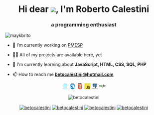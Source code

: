 <h1 align="center">Hi dear <img src="https://raw.githubusercontent.com/kaueMarques/kaueMarques/master/hi.gif" width="30px">, I'm Roberto Calestini</h1>
<h3 align="center">a programming enthusiast</h3>
<p align="left"> <img src="https://komarev.com/ghpvc/?username=maykbrito" alt="maykbrito" /> </p>

- 🔭 I’m currently working on [PMESP](https://www.instagram.com/policiamilitarsp_oficial/?hl=pt-br)

- 👨‍💻 All of my projects are available here, yet

- 💬 I'm currently learning about **JavaScript, HTML, CSS, SQL, PHP**

- 📫 How to reach me **betocalestini@hotmail.com**


<p align="center">
<img src="https://raw.githubusercontent.com/devicons/devicon/master/icons/react/react-original-wordmark.svg" alt="react" width="20" height="20"/>
<img src="https://raw.githubusercontent.com/devicons/devicon/master/icons/css3/css3-plain-wordmark.svg" alt="css3"  width="20" height="20"/>
<img src="https://raw.githubusercontent.com/devicons/devicon/master/icons/html5/html5-original-wordmark.svg" alt="html5"  width="20" height="20"/>
<img src="https://raw.githubusercontent.com/devicons/devicon/master/icons/javascript/javascript-original.svg" alt="javascript" width="20" height="20"/>
<img src="https://raw.githubusercontent.com/devicons/devicon/master/icons/postgresql/postgresql-original-wordmark.svg" alt="postgresql" width="20" height="20"/>
<img src="https://raw.githubusercontent.com/devicons/devicon/master/icons/nodejs/nodejs-original-wordmark.svg" alt="nodejs" width="20" height="20"/></p><p align="center">
<img src="https://github-readme-stats.vercel.app/api?username=betocalestini&show_icons=true" alt="betocalestini"/> 
</p>

<p align="center">
<a href="https://twitter.com/betocalestini" target="blank"><img align="center" src="https://cdn.jsdelivr.net/npm/simple-icons@3.0.1/icons/twitter.svg" alt="betocalestini" height="20" width="20" /></a>
<a href="https://www.linkedin.com/in/roberto-beccaria-calestini-507a0060/" target="blank"><img align="center" src="https://cdn.jsdelivr.net/npm/simple-icons@3.0.1/icons/linkedin.svg" alt="betocalestini" height="20" width="20" /></a>
<a href="https://www.facebook.com/roberto.calestini" target="blank"><img align="center" src="https://cdn.jsdelivr.net/npm/simple-icons@3.0.1/icons/facebook.svg" alt="betocalestini" height="20" width="20" /></a>
<a href="https://www.instagram.com/betocalestini/?hl=pt-br" target="blank"><img align="center" src="https://cdn.jsdelivr.net/npm/simple-icons@3.0.1/icons/instagram.svg" alt="betocalestini" height="20" width="20" /></a>
</p>

<!--
**maykbrito/maykbrito** is a ✨ _special_ ✨ repository because its `README.md` (this file) appears on your GitHub profile.

Here are some ideas to get you started:

- 🔭 I’m currently working on ...
- 🌱 I’m currently learning ...
- 👯 I’m looking to collaborate on ...
- 🤔 I’m looking for help with ...
- 💬 Ask me about ...
- 📫 How to reach me: ...
- 😄 Pronouns: ...
- ⚡ Fun fact: ...
-->
